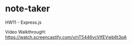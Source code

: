 # note-taker
HW11 - Express.js

Video WalkthrougH:
https://watch.screencastify.com/v/nT5446vcVlfEVwb6t3qA

